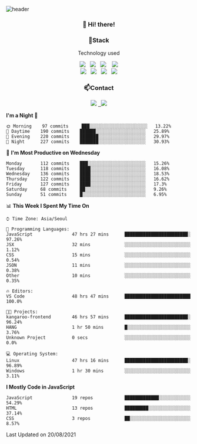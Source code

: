 ![header](https://capsule-render.vercel.app/api?type=waving&color=gradient&height=200&text=Che-ri&fontAlign=70&fontAlignY=40&animation=twinkling)

<h3 align="center">👋 Hi! there!</h3>

<h3 align="center">📌Stack</h3>
<p align="center">Technology used</p>
<div align="center"><img src="https://img.shields.io/badge/HTML5-e74c3c?style=flat-square&logo=HTML5&logoColor=white"></img> &nbsp <img src="https://img.shields.io/badge/CSS3-0A84FF?style=flat-square&logo=CSS3&logoColor=white"></img>  &nbsp <img src="https://img.shields.io/badge/SCSS-fd79a8?style=flat-square&logo=Sass&logoColor=white"/></a>&nbsp  &nbsp <img src="https://img.shields.io/badge/styled%2Dcomponents-DB7093?style=flat-square&logo=styled%2Dcomponents&logoColor=white"/></a>
<br><img src="https://img.shields.io/badge/JavaScript-FFCD11?style=flat-square&logo=JavaScript&logoColor=white"></img> &nbsp <img src="https://img.shields.io/badge/React-00BCF6?style=flat-square&logo=React&logoColor=white"></img> &nbsp <img src="https://img.shields.io/badge/Redux-764ABC?style=flat-square&logo=Redux&logoColor=white"/></a> &nbsp <img src="https://img.shields.io/badge/jQuery-3655FF?style=flat-square&logo=jQuery&logoColor=white"></img></div>

<h3 align="center">📫Contact</h3>
<div align="center"><a href="https://cheri.tistory.com/"><img src="https://img.shields.io/badge/Cheri-AD29B6?style=flat-square&logo=Tidal&logoColor=white"/></a> <a href="rnjs1135@gmail.com"> &nbsp <img src="https://img.shields.io/badge/Gmail-EA4335?style=flat-square&logo=Gmail&logoColor=white"/></a></div>

<!--START_SECTION:waka-->
**I'm a Night 🦉** 

```text
🌞 Morning    97 commits     ███░░░░░░░░░░░░░░░░░░░░░░   13.22% 
🌆 Daytime    190 commits    ██████░░░░░░░░░░░░░░░░░░░   25.89% 
🌃 Evening    220 commits    ███████░░░░░░░░░░░░░░░░░░   29.97% 
🌙 Night      227 commits    ███████░░░░░░░░░░░░░░░░░░   30.93%

```
📅 **I'm Most Productive on Wednesday** 

```text
Monday       112 commits    ███░░░░░░░░░░░░░░░░░░░░░░   15.26% 
Tuesday      118 commits    ████░░░░░░░░░░░░░░░░░░░░░   16.08% 
Wednesday    136 commits    ████░░░░░░░░░░░░░░░░░░░░░   18.53% 
Thursday     122 commits    ████░░░░░░░░░░░░░░░░░░░░░   16.62% 
Friday       127 commits    ████░░░░░░░░░░░░░░░░░░░░░   17.3% 
Saturday     68 commits     ██░░░░░░░░░░░░░░░░░░░░░░░   9.26% 
Sunday       51 commits     █░░░░░░░░░░░░░░░░░░░░░░░░   6.95%

```


📊 **This Week I Spent My Time On** 

```text
⌚︎ Time Zone: Asia/Seoul

💬 Programming Languages: 
JavaScript               47 hrs 27 mins      ████████████████████████░   97.26% 
JSX                      32 mins             ░░░░░░░░░░░░░░░░░░░░░░░░░   1.12% 
CSS                      15 mins             ░░░░░░░░░░░░░░░░░░░░░░░░░   0.54% 
JSON                     11 mins             ░░░░░░░░░░░░░░░░░░░░░░░░░   0.38% 
Other                    10 mins             ░░░░░░░░░░░░░░░░░░░░░░░░░   0.35%

🔥 Editors: 
VS Code                  48 hrs 47 mins      █████████████████████████   100.0%

🐱‍💻 Projects: 
kangaroo-frontend        46 hrs 57 mins      ████████████████████████░   96.24% 
HANG                     1 hr 50 mins        █░░░░░░░░░░░░░░░░░░░░░░░░   3.76% 
Unknown Project          0 secs              ░░░░░░░░░░░░░░░░░░░░░░░░░   0.0%

💻 Operating System: 
Linux                    47 hrs 16 mins      ████████████████████████░   96.89% 
Windows                  1 hr 30 mins        ░░░░░░░░░░░░░░░░░░░░░░░░░   3.11%

```

**I Mostly Code in JavaScript** 

```text
JavaScript               19 repos            █████████████░░░░░░░░░░░░   54.29% 
HTML                     13 repos            █████████░░░░░░░░░░░░░░░░   37.14% 
CSS                      3 repos             ██░░░░░░░░░░░░░░░░░░░░░░░   8.57%

```



 Last Updated on 20/08/2021
<!--END_SECTION:waka-->
